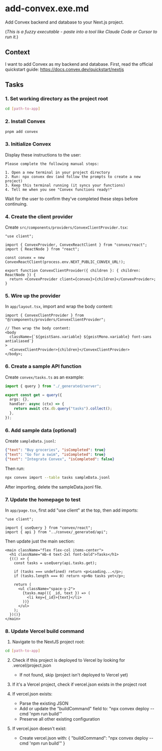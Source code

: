 # add-convex.exe.md

Add Convex backend and database to your Next.js project.

(_This is a fuzzy executable - paste into a tool like Claude Code or Cursor to run it._)

## Context

I want to add Convex as my backend and database. First, read the official quickstart guide:
https://docs.convex.dev/quickstart/nextjs

## Tasks

### 1. Set working directory as the project root
```bash
cd [path-to-app]
```

### 2. Install Convex

```bash
pnpm add convex
```

### 3. Initialize Convex

Display these instructions to the user:

```
Please complete the following manual steps:

1. Open a new terminal in your project directory
2. Run: npx convex dev (and follow the prompts to create a new project)
3. Keep this terminal running (it syncs your functions)
4. Tell me when you see "Convex functions ready!"
```

Wait for the user to confirm they've completed these steps before continuing.

### 4. Create the client provider

Create `src/components/providers/ConvexClientProvider.tsx`:

```tsx
"use client";

import { ConvexProvider, ConvexReactClient } from "convex/react";
import { ReactNode } from "react";

const convex = new ConvexReactClient(process.env.NEXT_PUBLIC_CONVEX_URL!);

export function ConvexClientProvider({ children }: { children: ReactNode }) {
  return <ConvexProvider client={convex}>{children}</ConvexProvider>;
}
```

### 5. Wire up the provider

In `app/layout.tsx`, import and wrap the body content:

```tsx
import { ConvexClientProvider } from "@/components/providers/ConvexClientProvider";

// Then wrap the body content:
<body
  className={`${geistSans.variable} ${geistMono.variable} font-sans antialiased`}
>
  <ConvexClientProvider>{children}</ConvexClientProvider>
</body>;
```

### 6. Create a sample API function

Create `convex/tasks.ts` as an example:

```typescript
import { query } from "./_generated/server";

export const get = query({
  args: {},
  handler: async (ctx) => {
    return await ctx.db.query("tasks").collect();
  },
});
```

### 6. Add sample data (optional)

Create `sampleData.jsonl`:

```json
{"text": "Buy groceries", "isCompleted": true}
{"text": "Go for a swim", "isCompleted": true}
{"text": "Integrate Convex", "isCompleted": false}
```

Then run:

```bash
npx convex import --table tasks sampleData.jsonl
```

After importing, delete the sampleData.jsonl file.

### 7. Update the homepage to test

In `app/page.tsx`, first add "use client" at the top, then add imports:

```tsx
"use client";

import { useQuery } from "convex/react";
import { api } from "../convex/_generated/api";
```

Then update just the main section:

```tsx
<main className="flex flex-col items-center">
  <h1 className="mb-4 text-2xl font-bold">Tasks</h1>
  {(() => {
    const tasks = useQuery(api.tasks.get);

    if (tasks === undefined) return <p>Loading...</p>;
    if (tasks.length === 0) return <p>No tasks yet</p>;

    return (
      <ul className="space-y-2">
        {tasks.map(({ _id, text }) => (
          <li key={_id}>{text}</li>
        ))}
      </ul>
    );
  })()}
</main>
```

### 8. Update Vercel build command

1. Navigate to the NextJS project root:
```bash
cd [path-to-app]
```

2. Check if this project is deployed to Vercel by looking for .vercel/project.json
   - If not found, skip (project isn't deployed to Vercel yet)

3. If it's a Vercel project, check if vercel.json exists in the project root

4. If vercel.json exists:
   - Parse the existing JSON
   - Add or update the "buildCommand" field to: "npx convex deploy --cmd 'npm run build'"
   - Preserve all other existing configuration

5. If vercel.json doesn't exist:
   - Create vercel.json with:
   {
     "buildCommand": "npx convex deploy --cmd 'npm run build'"
   }